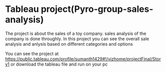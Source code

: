 # Tableau project(Pyro-group-sales-analysis)

The project is about the sales of a toy company.
sales analysis of the company is done throughly.
In this project you can see the overall sale analysis and anlysis based on different categories and options

You can see the project at https://public.tableau.com/profile/sumanth1429#!/vizhome/projectFinal/Story1
or
download the tableau file and run on your pc 
